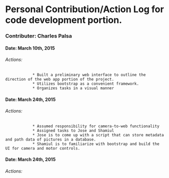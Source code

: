 #  Personal Contribution/Action Log for code development portion.
### Contributer: Charles Palsa

#### Date: March 10th, 2015
###### Actions: 
				* Built a preliminary web interface to outline the direction of the web app portion of the project. 
				* Utilizes bootstrap as a convenient framework.
				* Organizes tasks in a visual manner

#### Date: March 24th, 2015
###### Actions: 
				* Assumed responsibility for camera-to-web functionality
				* Assigned tasks to Jose and Shamiul 
				* Jose is to come up with a script that can store metadata and path data of pictures in a database. 
				* Shamiul is to familiarize with bootstrap and build the UI for camera and motor controls. 
				
#### Date: March 24th, 2015
###### Actions: